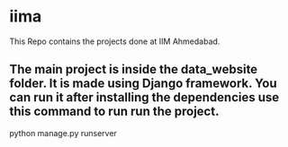 # iima
This Repo contains the projects done at IIM Ahmedabad.

## The main project is inside the data_website folder. It is made using Django framework. You can run it after installing the dependencies use this command to run run the project.

python manage.py runserver
